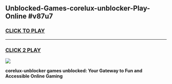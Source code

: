 
## Unblocked-Games-corelux-unblocker-Play-Online #v87u7
<h3>
<a href="https://news.freeplayer.one?title=corelux-unblocker&ref=3">CLICK TO PLAY</a></h3>
<hr>

<h3>
<a href="https://news.freeplayer.one?title=corelux-unblocker&ref=3">CLICK 2 PLAY</a>
  
</h3>

<a href="https://news.freeplayer.one?title=corelux-unblocker&ref=3"><img src="https://clearcache.store/games.png"></a>


**corelux-unblocker games unblocked: Your Gateway to Fun and Accessible Online Gaming**
